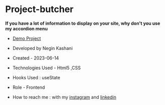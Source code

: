# Project-butcher
**If you have a lot of information to display on your site, why don't you use my accordion menu**



- [Demo Project](https://neginkashani.github.io/Project-butcher/)

- Developed by Negin Kashani

- Created - 2023-06-14

- Technologies Used - Html5 ,CSS 

- Hooks Used : useState 

- Role - Frontend

- How to reach me : with my [instagram](https://instagram.com/negin_kashweb?igshid=NTc4MTIwNjQ2YQ==
) and [linkedin](https://www.linkedin.com/in/negin-kashani-567840b8)
